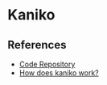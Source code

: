# Kaniko

## References

- [Code Repository](https://github.com/GoogleContainerTools/kaniko)
- [How does kaniko work?](https://github.com/GoogleContainerTools/kaniko#how-does-kaniko-work)
